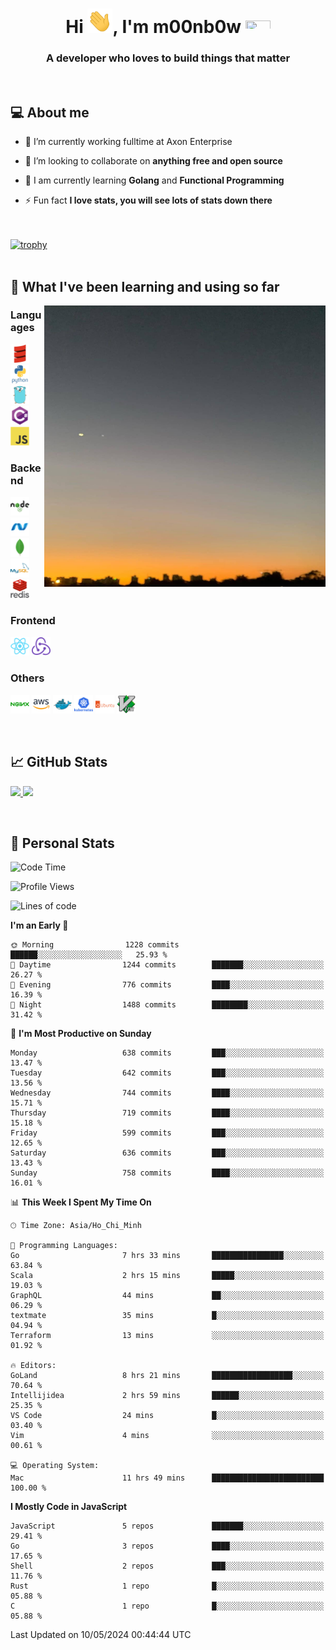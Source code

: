 <h1 align="center">Hi <img src="https://raw.githubusercontent.com/ABSphreak/ABSphreak/master/gifs/Hi.gif" width="40px" />,  I'm m00nb0w <img src="https://media.giphy.com/media/Xf7T7zOwZm9WbHvTap/giphy.gif" width="40px" height="20px"></h1>
<h3 align="center">A developer who loves to build things that matter</h3>

<br/>

## 💻 About me

- 🔭 I’m currently working fulltime at Axon Enterprise 

- 👯 I’m looking to collaborate on **anything free and open source**

- 🧠 I am currently learning **Golang** and **Functional Programming** 

- ⚡ Fun fact **I love stats, you will see lots of stats down there**



<br/><br/>[![trophy](https://github-profile-trophy.vercel.app/?username=m00nb0w&theme=nord&column=7)](https://github.com/ryo-ma/github-profile-trophy)<br/><br/>

## 🔧 What I've been learning and using so far

<img align="right" alt="readme" src="./assets/readme.jpg" width="450" height="450"/>

### Languages
<p align="left">
<img src="https://raw.githubusercontent.com/devicons/devicon/master/icons/scala/scala-original.svg" alt="scala" width="30" height="30" />
<img src="https://raw.githubusercontent.com/devicons/devicon/master/icons/python/python-original-wordmark.svg" alt="python" width="30" height="30" />
<img src="https://raw.githubusercontent.com/devicons/devicon/master/icons/go/go-original.svg" alt="go" width="30" height="30" />
<img src="https://raw.githubusercontent.com/devicons/devicon/master/icons/csharp/csharp-original.svg" alt="csharp" width="30" height="30" />
<img src="https://raw.githubusercontent.com/devicons/devicon/master/icons/javascript/javascript-original.svg" alt="js" width="30" height="30" />
</p>

### Backend
<p align="left">
<img src="https://raw.githubusercontent.com/devicons/devicon/master/icons/nodejs/nodejs-original-wordmark.svg" alt="nodejs" width="30" height="30" />
<img src="https://raw.githubusercontent.com/devicons/devicon/master/icons/dot-net/dot-net-original.svg" alt=".NET" width="30" height="30" />
<img src="https://raw.githubusercontent.com/devicons/devicon/master/icons/mongodb/mongodb-original.svg" alt="mongodb" width="30" height="30" />
<img src="https://raw.githubusercontent.com/devicons/devicon/master/icons/mysql/mysql-original-wordmark.svg" alt="mysql" width="30" height="30" />
<img src="https://raw.githubusercontent.com/devicons/devicon/master/icons/redis/redis-original-wordmark.svg" alt="redis" width="30" height="30" />
</p>

### Frontend
<p align="left">
<img src="https://raw.githubusercontent.com/devicons/devicon/master/icons/react/react-original.svg" alt="react" width="30" height="30" />
<img src="https://raw.githubusercontent.com/devicons/devicon/master/icons/redux/redux-original.svg" alt=".NET" width="30" height="30" />
</p>

### Others
<p align="left">
<img src="https://raw.githubusercontent.com/devicons/devicon/master/icons/nginx/nginx-original.svg" alt="nginx" width="30" height="30" />
<img src="https://raw.githubusercontent.com/github/explore/80688e429a7d4ef2fca1e82350fe8e3517d3494d/topics/aws/aws.png" alt="aws" width="30" height="30" />
<img src="https://raw.githubusercontent.com/devicons/devicon/master/icons/docker/docker-original.svg" alt="Docker" width="30" height="30" />
<img src="https://raw.githubusercontent.com/devicons/devicon/master/icons/kubernetes/kubernetes-plain-wordmark.svg" alt="Kubernetes" width="30" height="30" />
<img src="https://raw.githubusercontent.com/devicons/devicon/master/icons/ubuntu/ubuntu-plain-wordmark.svg" alt="Ubuntu" width="30" height="30" />
<img src="https://raw.githubusercontent.com/devicons/devicon/master/icons/vim/vim-original.svg" alt="Vim" width="30" height="30" />
</p>

<br/>

## 📈 GitHub Stats

<p>
<a href="https://github.com/m00nb0w">
  <img height="180em" src="https://github-readme-stats.vercel.app/api?username=m00nb0w&count_private=true&show_icons=true&include_all_commits=true&theme=darcula" />
  <img height="180em" src="http://github-readme-streak-stats.herokuapp.com?user=m00nb0w&theme=dark" />
</a>
</p>

<br/>

## 💪 Personal Stats
<!--START_SECTION:waka-->
![Code Time](http://img.shields.io/badge/Code%20Time-2%2C543%20hrs%2010%20mins-blue)

![Profile Views](http://img.shields.io/badge/Profile%20Views-0-blue)

![Lines of code](https://img.shields.io/badge/From%20Hello%20World%20I%27ve%20Written-8.4%20million%20lines%20of%20code-blue)

**I'm an Early 🐤** 

```text
🌞 Morning                1228 commits        ██████░░░░░░░░░░░░░░░░░░░   25.93 % 
🌆 Daytime                1244 commits        ███████░░░░░░░░░░░░░░░░░░   26.27 % 
🌃 Evening                776 commits         ████░░░░░░░░░░░░░░░░░░░░░   16.39 % 
🌙 Night                  1488 commits        ████████░░░░░░░░░░░░░░░░░   31.42 % 
```
📅 **I'm Most Productive on Sunday** 

```text
Monday                   638 commits         ███░░░░░░░░░░░░░░░░░░░░░░   13.47 % 
Tuesday                  642 commits         ███░░░░░░░░░░░░░░░░░░░░░░   13.56 % 
Wednesday                744 commits         ████░░░░░░░░░░░░░░░░░░░░░   15.71 % 
Thursday                 719 commits         ████░░░░░░░░░░░░░░░░░░░░░   15.18 % 
Friday                   599 commits         ███░░░░░░░░░░░░░░░░░░░░░░   12.65 % 
Saturday                 636 commits         ███░░░░░░░░░░░░░░░░░░░░░░   13.43 % 
Sunday                   758 commits         ████░░░░░░░░░░░░░░░░░░░░░   16.01 % 
```


📊 **This Week I Spent My Time On** 

```text
🕑︎ Time Zone: Asia/Ho_Chi_Minh

💬 Programming Languages: 
Go                       7 hrs 33 mins       ████████████████░░░░░░░░░   63.84 % 
Scala                    2 hrs 15 mins       █████░░░░░░░░░░░░░░░░░░░░   19.03 % 
GraphQL                  44 mins             ██░░░░░░░░░░░░░░░░░░░░░░░   06.29 % 
textmate                 35 mins             █░░░░░░░░░░░░░░░░░░░░░░░░   04.94 % 
Terraform                13 mins             ░░░░░░░░░░░░░░░░░░░░░░░░░   01.92 % 

🔥 Editors: 
GoLand                   8 hrs 21 mins       ██████████████████░░░░░░░   70.64 % 
Intellijidea             2 hrs 59 mins       ██████░░░░░░░░░░░░░░░░░░░   25.35 % 
VS Code                  24 mins             █░░░░░░░░░░░░░░░░░░░░░░░░   03.40 % 
Vim                      4 mins              ░░░░░░░░░░░░░░░░░░░░░░░░░   00.61 % 

💻 Operating System: 
Mac                      11 hrs 49 mins      █████████████████████████   100.00 % 
```

**I Mostly Code in JavaScript** 

```text
JavaScript               5 repos             ███████░░░░░░░░░░░░░░░░░░   29.41 % 
Go                       3 repos             ████░░░░░░░░░░░░░░░░░░░░░   17.65 % 
Shell                    2 repos             ███░░░░░░░░░░░░░░░░░░░░░░   11.76 % 
Rust                     1 repo              █░░░░░░░░░░░░░░░░░░░░░░░░   05.88 % 
C                        1 repo              █░░░░░░░░░░░░░░░░░░░░░░░░   05.88 % 
```




 Last Updated on 10/05/2024 00:44:44 UTC
<!--END_SECTION:waka-->
